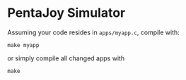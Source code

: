 PentaJoy Simulator
==================

Assuming your code resides in `apps/myapp.c`, compile with:

	make myapp

or simply compile all changed apps with

	make

